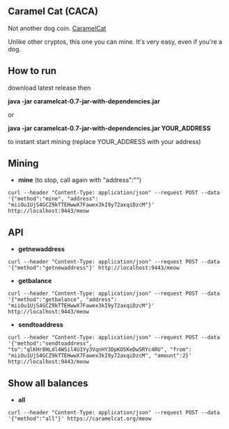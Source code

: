 ## Caramel Cat (CACA)

Not another dog coin. [CaramelCat](https://caramelcat.org/)

Unlike other cryptos, this one you can mine. It's very easy, even if you're a dog.

## How to run

download latest release then

**java -jar caramelcat-0.7-jar-with-dependencies.jar**

or 

**java -jar caramelcat-0.7-jar-with-dependencies.jar YOUR_ADDRESS**

to instant start mining (replace YOUR_ADDRESS with your address)

## Mining

* **mine** (to stop, call again with "address":"")

```
curl --header "Content-Type: application/json" --request POST --data '{"method":"mine", "address": "miiOu1UjS4GCZ9kTTEHwwX7Fawex3kI9y72axqiDzcM"}' http://localhost:9443/meow
```

## API

* **getnewaddress**

```
curl --header "Content-Type: application/json" --request POST --data '{"method":"getnewaddress"}' http://localhost:9443/meow
```

* **getbalance**

```
curl --header "Content-Type: application/json" --request POST --data '{"method":"getbalance", "address": "miiOu1UjS4GCZ9kTTEHwwX7Fawex3kI9y72axqiDzcM"}' http://localhost:9443/meow
```

* **sendtoaddress**

```
curl --header "Content-Type: application/json" --request POST --data '{"method":"sendtoaddress", "to":"qlKHr8HLdl4WSil4U1Yy3VqnHY3DpKO5KeDw5RYc4RU", "from": "miiOu1UjS4GCZ9kTTEHwwX7Fawex3kI9y72axqiDzcM", "amount":2}' http://localhost:9443/meow
```

## Show all balances

* **all**

```
curl --header "Content-Type: application/json" --request POST --data '{"method":"all"}' https://caramelcat.org/meow
```

